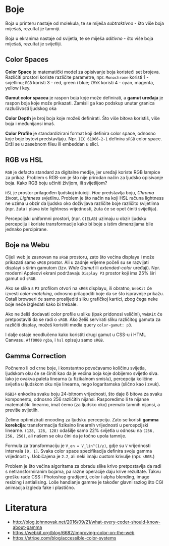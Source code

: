 # Boje

Boja u printeru nastaje od molekula, te se miješa *subtraktivno* - što više boja miješaš, rezultat je tamniji.

Boja u ekranima nastaje od svijetla, te se miješa *aditivno* - što više boja miješaš, rezultat je svijetliji.

## Color Spaces

**Color Space** je matematički model za opisivanje boja koristeći set brojeva. Različiti prostori koriste različite parametre, npr. `Monochrome` koristi 1 - svjetlinu; `RGB` koristi 3 - red, green i blue; `CMYK` koristi 4 - cyan, magenta, yellow i key.

**Gamut color spacea** je raspon boja koje može definirati, a **gamut uređaja** je raspon boja koje može prikazati. Zamisli ga kao podskup unutar granica razlučivosti ljudskog oka

**Color Depth** je broj boja koje možeš definirati. Što više bitova koristiš, više boja i međunijansi imaš.

**Color Profile** je standardizirani format koji definira color space, odnosno koje boje bytovi predstavljaju. Npr. `IEC 61966-2-1` definira `sRGB` color space. Drži se u zasebnom fileu ili embeddan u slici.

## RGB vs HSL

`RGB` je defacto standard za digitalne medije, jer uređaji koriste RGB lampice za prikaz. Problem s RGB-om je što nije prirodan način za ljudsko opisivanje boja. Kako RGB boju učiniti življom, ili svijetlijom?

`HSL` je prostor prilagođen ljudskoj intuiciji. *Hue* predstavlja boju, *Chroma* živost, *Lightness* svjetlinu. Problem je što način na koji HSL računa lightness ne uzima u obzir da ljudsko oko doživljava različite boje različito svijetlima (npr. žuta i plava iste lightness vrijednosti, žuta će se opet činiti svijetlija).

Percepcijski uniformni prostori, (npr. `CIELAB`)  uzimaju u obzir ljudsku percepciju i koriste transformacije kako bi boje s istim dimenzijama bile jednako percipirane.

## Boje na Webu

Cijeli web je zasnovan na `sRGB` prostoru, zato što većina displaya i može prikazati samo `sRGB` prostor. Ali u zadnje vrijeme počeli su se razvijati displayi s širim gamutom (tzv. *Wide Gamut* ili *extended-color* uređaji). Npr. moderni Appleovi ekrani podržavaju `Display P3` prostor koji ima 25% širi gamut od `sRGB`.

Ako se slika s `P3` profilom otvori na `sRGB` displayu, ili obratno, `WebKit` će izvesti *color-matching*, odnosno prilagoditi boje da se što ispravnije prikažu. Ostali browseri će samo proslijediti sliku grafičkoj kartici, zbog čega neke boje neće izgledati kako bi trebale.

Ako ne želiš dodavati color profile u sliku (ipak pridonosi veličini), `WebKit` će pretpostaviti da se radi o `sRGB`. Ako želiš servirati sliku različitog gamuta za različiti display, možeš koristiti media query `color-gamut: p3`.

I dalje ostaje neodlučeno kako koristiti drugi gamut u CSS-u i HTML Canvasu. `#ff0000` `rgba`, i `hsl` opisuju samo `sRGB`.

## Gamma Correction

Počnemo li od crne boje, i konstantno povećavamo količinu svijetla, ljudskom oku će se činiti kao da je većina boja koje dobijemo svijetlo siva. Iako je ovakva paleta linearna (u fizikalnom smislu), percepcija količine svijetla u ljudskom oku nije linearna, nego logaritamska (slično kao i zvuk).

`RGB24` enkodira svaku boju 24-bitnom vrijednosti, što daje 8 bitova za svaku komponentu, odnosno 256 različitih nijansi. Rasporedimo li te nijanse matematički linearno, imat ćemo (za ljudsko oko) premalo tamnih nijansi, a previše svijetlih.

Želimo optimizirati encoding za ljudsku percepciju. Zato se koristi **gamma korekcija**: transformacija fizikalno linearnih vrijednosti u percepcijski linearne. `(128, 128, 128)` odašilje samo 22% svijetla u odnosu na `(256, 256, 256)`, ali našem se oku čini da je točno upola tamnije.

Formula za transformaciju je `V_en = V_lin^(1/γ)`, gdje su `V` vrijednosti intervala `[0, 1]`.  Svaka color space specifikacija definira svoju gamma vrijednost `γ`. Uobičajena je `2.2`, ali neki imaju custom krivulje (npr. `sRGB`.)

Problem je što većina algoritama za obradu slike krivo pretpostavlja da radi s netransformiranim bojama, pa razne operacije daju krive rezultate. Takvu grešku rade CSS i Photoshop gradijenti, color i alpha blending, image resizing i antialising. Loše handlanje gamme je također glavni razlog što CGI animacija izgleda fake i plastično.

# Literatura

* http://blog.johnnovak.net/2016/09/21/what-every-coder-should-know-about-gamma
* https://webkit.org/blog/6682/improving-color-on-the-web
* https://stripe.com/blog/accessible-color-systems

